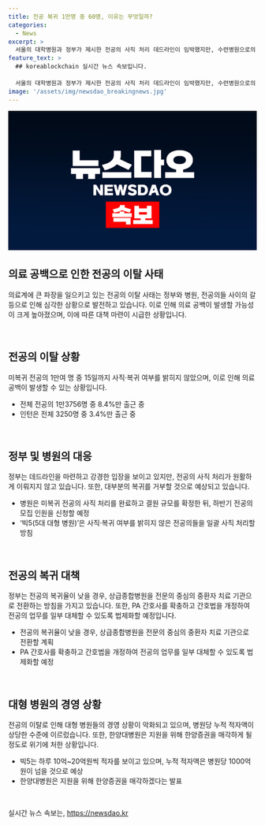 ```yaml
---
title: 전공 복귀 1만명 중 60명, 이유는 무엇일까?
categories:
  - News
excerpt: >
  서울의 대학병원과 정부가 제시한 전공의 사직 처리 데드라인이 임박했지만, 수련병원으로의 복귀는 거의 이루어지지 않고 있음. 정부는 사직 처리 후에도 복귀를 유도할 계획이지만, 대부분의 전공의들이 이를 거부할 것으로 예상됨. 이에 따라 의료 공백이 내년 초까지 이어질 것으로 전망되고 있으며, 대형 병원들은 사직 처리에 나서고 있음. 이에 따라 대형 병원의 의료 서비스가 심각하게 감소할 우려가 커지고 있으며, 정부는 전문의 중심 병원으로의 전환을 추진하고 있음.
feature_text: >
  ## koreablockchain 실시간 뉴스 속보입니다.

  서울의 대학병원과 정부가 제시한 전공의 사직 처리 데드라인이 임박했지만, 수련병원으로의 복귀는 거의 이루어지지 않고 있음. 정부는 사직 처리 후에도 복귀를 유도할 계획이지만, 대부분의 전공의들이 이를 거부할 것으로 예상됨. 이에 따라 의료 공백이 내년 초까지 이어질 것으로 전망되고 있으며, 대형 병원들은 사직 처리에 나서고 있음. 이에 따라 대형 병원의 의료 서비스가 심각하게 감소할 우려가 커지고 있으며, 정부는 전문의 중심 병원으로의 전환을 추진하고 있음.
image: '/assets/img/newsdao_breakingnews.jpg'
---
```


<p><img src="/assets/img/newsdao_breakingnews.jpg" alt="koreablockchain 속보" /></p>

<h2 data-ke-size="size26">의료 공백으로 인한 전공의 이탈 사태</h2>

<p data-ke-size="size16">의료계에 큰 파장을 일으키고 있는 전공의 이탈 사태는 정부와 병원, 전공의들 사이의 갈등으로 인해 심각한 상황으로 발전하고 있습니다. 이로 인해 의료 공백이 발생할 가능성이 크게 높아졌으며, 이에 따른 대책 마련이 시급한 상황입니다.</p>

<p><br></p>

<h2 data-ke-size="size26">전공의 이탈 상황</h2>

<p data-ke-size="size16">미복귀 전공의 1만여 명 중 15일까지 사직·복귀 여부를 밝히지 않았으며, 이로 인해 의료 공백이 발생할 수 있는 상황입니다.</p>

<ul>
    <li>전체 전공의 1만3756명 중 8.4%만 출근 중</li>
    <li>인턴은 전체 3250명 중 3.4%만 출근 중</li>
</ul>

<p><br></p>

<h2 data-ke-size="size26">정부 및 병원의 대응</h2>

<p data-ke-size="size16">정부는 데드라인을 마련하고 강경한 입장을 보이고 있지만, 전공의 사직 처리가 원활하게 이뤄지지 않고 있습니다. 또한, 대부분의 복귀를 거부할 것으로 예상되고 있습니다.</p>

<ul>
    <li>병원은 미복귀 전공의 사직 처리를 완료하고 결원 규모를 확정한 뒤, 하반기 전공의 모집 인원을 신청할 예정</li>
    <li>‘빅5(5대 대형 병원)’은 사직·복귀 여부를 밝히지 않은 전공의들을 일괄 사직 처리할 방침</li>
</ul>

<p><br></p>

<h2 data-ke-size="size26">전공의 복귀 대책</h2>

<p data-ke-size="size16">정부는 전공의 복귀율이 낮을 경우, 상급종합병원을 전문의 중심의 중환자 치료 기관으로 전환하는 방침을 가지고 있습니다. 또한, PA 간호사를 확충하고 간호법을 개정하여 전공의 업무를 일부 대체할 수 있도록 법제화할 예정입니다.</p>

<ul>
    <li>전공의 복귀율이 낮을 경우, 상급종합병원을 전문의 중심의 중환자 치료 기관으로 전환할 계획</li>
    <li>PA 간호사를 확충하고 간호법을 개정하여 전공의 업무를 일부 대체할 수 있도록 법제화할 예정</li>
</ul>

<p><br></p>

<h2 data-ke-size="size26">대형 병원의 경영 상황</h2>

<p data-ke-size="size16">전공의 이탈로 인해 대형 병원들의 경영 상황이 악화되고 있으며, 병원당 누적 적자액이 상당한 수준에 이르렀습니다. 또한, 한양대병원은 지원을 위해 한양증권을 매각하게 될 정도로 위기에 처한 상황입니다.</p>

<ul>
    <li>빅5는 하루 10억~20억원씩 적자를 보이고 있으며, 누적 적자액은 병원당 1000억원이 넘을 것으로 예상</li>
    <li>한양대병원은 지원을 위해 한양증권을 매각하겠다는 발표</li>
</ul>

<p><br></p>
실시간 뉴스 속보는, <a href="https://newsdao.kr" rel="dofollow">https://newsdao.kr</a>


